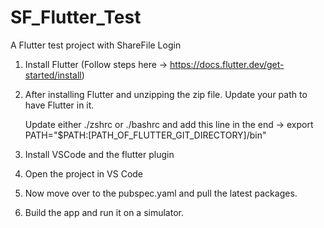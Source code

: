 # SF_Flutter_Test
A Flutter test project with ShareFile Login

1. Install Flutter (Follow steps here -> https://docs.flutter.dev/get-started/install)
2. After installing Flutter and unzipping the zip file. Update your path to have Flutter in it.
   
      Update either ./zshrc or ./bashrc and add this line in the end -> 
         export PATH="$PATH:[PATH_OF_FLUTTER_GIT_DIRECTORY]/bin"
3. Install VSCode and the flutter plugin
4. Open the project in VS Code
5. Now move over to the pubspec.yaml and pull the latest packages.
6. Build the app and run it on a simulator.

